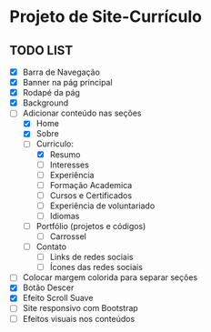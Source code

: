 # Projeto de Site-Currículo

## TODO LIST

- [X] Barra de Navegação
- [X] Banner na pág principal
- [X] Rodapé da pág
- [X] Background
- [ ] Adicionar conteúdo nas seções
  - [X] Home
  - [X] Sobre
  - [ ] Curriculo:
    - [X] Resumo
    - [ ] Interesses
    - [ ] Experiência
    - [ ] Formação Academica
    - [ ] Cursos e Certificados
    - [ ] Experiência de voluntariado
    - [ ] Idiomas
  - [ ] Portfólio (projetos e códigos)
    - [ ] Carrossel
  - [ ] Contato
    - [ ] Links de redes sociais
    - [ ] Ícones das redes sociais
- [ ] Colocar margem colorida para separar seções
- [X] Botão Descer
- [X] Efeito Scroll Suave
- [ ] Site responsivo com Bootstrap
- [ ] Efeitos visuais nos conteúdos
